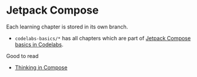 # Jetpack Compose

Each learning chapter is stored in its own branch.

 - `codelabs-basics/*` has all chapters which are part of [Jetpack Compose basics in Codelabs](https://developer.android.com/codelabs/jetpack-compose-basics).


Good to read

- [Thinking in Compose](https://developer.android.com/jetpack/compose/mental-model)